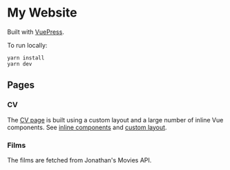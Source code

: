# My Website
Built with [VuePress](https://vuepress.vuejs.org/).

To run locally:
```shell
yarn install
yarn dev
```

## Pages

### CV
The [CV page](https://arranfrance.com/cv) is built using a custom layout and a large number of inline Vue components.
See [inline components](https://vuepress.vuejs.org/guide/using-vue.html#using-components) and [custom layout](https://vuepress.vuejs.org/theme/default-theme-config.html#custom-layout-for-specific-pages).

### Films
The films are fetched from Jonathan's Movies API.